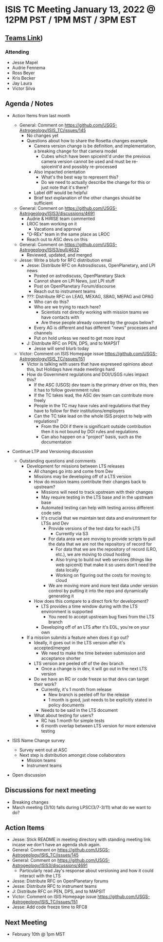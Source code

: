 # ISIS TC Meeting January 13, 2022 @ 12PM PST / 1PM MST / 3PM EST

## [Teams Link](https://teams.microsoft.com/dl/launcher/launcher.html?url=%2f_%23%2fl%2fmeetup-join%2f19%3ameeting_YWRkZjdiMGUtZWJlOC00OWMzLThlMTItZTk0Y2MyM2E1MWE0%40thread.v2%2f0%3fcontext%3d%257b%2522Tid%2522%253a%25220693b5ba-4b18-4d7b-9341-f32f400a5494%2522%252c%2522Oid%2522%253a%2522c27c6e98-e45a-45ff-aea5-7f10d6fe67c1%2522%257d%26anon%3dtrue&type=meetup-join&deeplinkId=e54b3969-3c7f-4efb-9cad-ee99cf639f86&directDl=true&msLaunch=true&enableMobilePage=true&suppressPrompt=true))

### Attending

- Jesse Mapel
- Audrie Fennema
- Ross Beyer
- Kris Becker
- Jay Laura
- Victor Silva

## Agenda / Notes

- Action Items from last month
  - General: Comment on https://github.com/USGS-Astrogeology/ISIS_TC/issues/145
    - No changes yet
    - Questions about how to share the Rosetta changes example
      - Camera version change is be definition, and implementation, a breaking change for that camera model
        - Cubes which have been spiceinit'd under the previous camera version cannot be used and must be re-spiceinit'd and possibly re-processed
      - Also impacted orientation
        - What's the best way to represent this?
        - Do we need to actually describe the change for this or just note that it's there?
      - Label diff would be helpful
      - Brief text explanation of the other changes should be sufficient
  - General: Comment on https://github.com/USGS-Astrogeology/ISIS3/discussions/4691
    - Audrie & HiRISE team commented
    - LROC team working on it
      - Vacations and approval
    - "O-REx" team in the same place as LROC
    - Reach out to ASC devs on this
  - General: Comment on https://github.com/USGS-Astrogeology/ISIS3/pull/4632
    - Reviewed, updated, and merged
  - Jesse: Write a blurb for RFC distribution email 
    - Jesse: Distribute RFC on Astrosdiscuss, OpenPlanetary, and LPI news
      - Posted on astrodiscuss, OpenPlanetary Slack
      - Cannot share on LPI News, just LPI stuff
      - Post on OpenPlanetary Forum/discourse
      - Reach out to instrument teams
    - ???: Distribute RFC on LEAG, MEXAG, SBAG, MEPAG and OPAG
      - Who can do this?
      - Who are we trying to reach here?
        - Scientists not directly working with mission teams we have contacts with
        - Are these people already covered by the groups below?
      - Every AG is different and has different "news" processes and channels
      - Put on hold unless we need to get more input
    - J: Distribute RFC on PEN, DPS, and to MAPSIT
      - Jesse will send blurb today
  - Victor: Comment on ISIS Homepage issue https://github.com/USGS-Astrogeology/ISIS_TC/issues/151
    - Victor is talking with users that have expreseed opinions about this, but Holidays have made meetings hard
    - How do Government regulations and DOI/USGS rules impact this?
      - If the ASC (USGS) dev team is the primary driver on this, then it has to follow government rules
      - If the TC takes lead, the ASC dev team can contribute more freely
      - People in the TC may have rules and regulations that they have to follow for their institutions/employers
      - Can the TC take lead on the whole ISIS project to help with regulations?
        - From the DOI if there is significant outside contribution then it is not bound by DOI rules and regulations
        - Can also happen on a "project" basis, such as the documentation


- Continue LTP and Versioning discussion
  - Outstanding questions and comments
    - Development for missions between LTS releases
      - All changes go into and come from Dev
      - Missions may be developing off of a LTS version
      - How do mission teams contribute their changes back to upstream?
        - Missions will need to track upstream with their changes
        - May require testing in the LTS base and in the upstream base
        - Automated testing can help with testing across different code sets
        - It's crucial that we maintain test data and environment for LTSs and Dev
          - Provide versions of the test data for each LTS
            - Currently via S3
          - For data area we are moving to provide scripts to pull the data that we are not the repository of record for
            - For data that we are the repository of record (LRO, etc.), we are moving to cloud hosting
            - Also trying to build out web services (things like web spicenit) that make it so users don't need the data locally
            - Working on figuring out the costs for moving to cloud
          - We are moving more and more test data under version control by putting it into the repo and dynamically generating it
      - How does this compare to a direct fork for development?
        - LTS provides a time window during with the LTS environment is supported
          - You need to accept upstream bug fixes from the LTS branch
        - Developing off of an LTS after it's EOL, you're on your own
    - If a mission submits a feature when does it go out?
      - Ideally, it goes out in the LTS version after it's accepted/merged
        - We need to make the time between submission and acceptance shorter
      - LTS version are peeled off of the dev branch
        - Once a change is in dev, it will go out in the next LTS version
      - Do we have an RC or code freeze so that devs can target their work?
        - Currently, it's 1 month from release
          - New branch is peeled off for the release
          - 1 month is good, just needs to be explicitly stated in policy documents
        - Needs to be said in the LTS document
      - What about testing for users?
        - RC has 1 month for simple tests
        - 6 month overlap between LTS version for more extensive testing
- ISIS Name Change survey
  - Survey went out at ASC
  - Next step is distribution amongst close collaborators
    - Mission teams
    - Instrument teams

- Open discussion

## Discussions for next meeting

- Breaking changes
- March meeting (3/10) falls during LPSC(3/7-3/11) what do we want to do?

## Action Items

- Jesse: Stick README in meeting directory with standing meeting link incase we don't have an agenda stub again.
- General: Comment on https://github.com/USGS-Astrogeology/ISIS_TC/issues/145
- General: Comment on https://github.com/USGS-Astrogeology/ISIS3/discussions/4691
  - Particularly read Jay's response about versioning and how it could interact with the LTS
- Jesse: Distribute RFC on OpenPlanetary forums
- Jesse: Distribute RFC to instrument teams
- J: Distribute RFC on PEN, DPS, and to MAPSIT
- Victor: Comment on ISIS Homepage issue https://github.com/USGS-Astrogeology/ISIS_TC/issues/151
- Jesse: Add code freeze time to RFC8

## Next Meeting

- February 10th @ 1pm MST